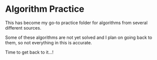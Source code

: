 # Algorithm Practice

This has become my go-to practice folder for algorithms from several different sources. 

Some of these algorithms are not yet solved and I plan on going back to them, so not everything in this is accurate. 

Time to get back to it...!
